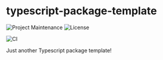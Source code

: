 # typescript-package-template

![Project Maintenance](https://img.shields.io/maintenance/yes/2020.svg)
![License](https://img.shields.io/github/license/PedroLamas/typescript-package-template.svg)

![CI](https://github.com/PedroLamas/typescript-package-template/workflows/CI/badge.svg)

Just another Typescript package template!
